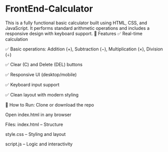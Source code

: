 # FrontEnd-Calculator
This is a fully functional basic calculator built using HTML, CSS, and JavaScript. It performs standard arithmetic operations and includes a responsive design with keyboard support.
🔧 Features
✅ Real-time calculation

✅ Basic operations: Addition (+), Subtraction (−), Multiplication (×), Division (÷)

✅ Clear (C) and Delete (DEL) buttons

✅ Responsive UI (desktop/mobile)

✅ Keyboard input support

✅ Clean layout with modern styling

🚀 How to Run:
Clone or download the repo

Open index.html in any browser

Files:
index.html – Structure

style.css – Styling and layout

script.js – Logic and interactivity
